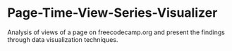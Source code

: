 # Page-Time-View-Series-Visualizer
Analysis of views of a page on freecodecamp.org and present the findings through data visualization techniques.
